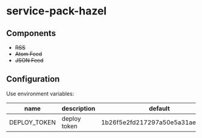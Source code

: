 # service-pack-hazel

## Components

- ~~RSS~~
- ~~Atom Feed~~
- ~~JSON Feed~~

## Configuration

Use environment variables:

| name         | description  | default                          |
| ------------ | ------------ | -------------------------------- |
| DEPLOY_TOKEN | deploy token | 1b26f5e2fd217297a50e5a31aeedc48a |

